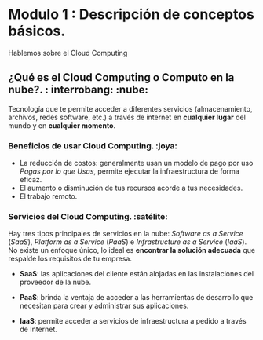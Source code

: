 # Modulo 1 : Descripción de conceptos básicos.
Hablemos sobre el Cloud Computing

## ¿Qué es el Cloud Computing o Computo en la nube?. : interrobang: :nube:
Tecnología que te permite acceder a diferentes servicios (almacenamiento, archivos, redes software, etc.) a través de internet en **cualquier lugar** del mundo y en **cualquier momento**.

### Beneficios de usar Cloud Computing. :joya:
* La reducción de costos: generalmente usan un modelo de pago por uso *Pagas por lo que Usas*, permite ejecutar la infraestructura de forma eficaz.
* El aumento o disminución de tus recursos acorde a tus necesidades.
* El trabajo remoto.

### Servicios del Cloud Computing. :satélite:
Hay tres tipos principales de servicios en la nube: *Software as a Service* (*SaaS*), *Platform as a Service* (*PaaS*) e *Infrastructure as a Service* (*IaaS*). No existe un enfoque único, lo ideal es **encontrar la solución adecuada** que respalde los requisitos de tu empresa.

- **SaaS**: las aplicaciones del cliente están alojadas en las instalaciones del proveedor de la nube. 

- **PaaS**: brinda la ventaja de acceder a las herramientas de desarrollo que necesitan para crear y administrar sus aplicaciones.

- **IaaS**: permite acceder a servicios de infraestructura a pedido a través de Internet. 


